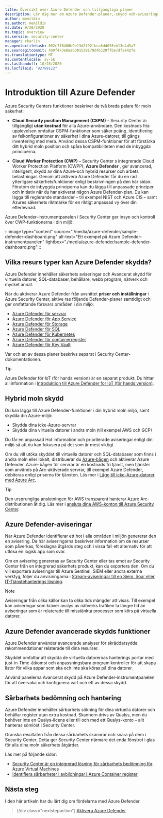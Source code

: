```yaml
---
title: Översikt över Azure Defender och tillgängliga planer
description: Lär dig mer om Azure Defender-planer,-skydd och-aviseringar. Aktivera sedan Azure Defender för dina prenumerationer för avancerad säkerhet.
author: memildin
ms.author: memildin
ms.date: 9/30/2020
ms.topic: overview
ms.service: security-center
manager: rkarlin
ms.openlocfilehash: 002c718466b9e13d2f92fbea6dd055eb13d4d3a7
ms.sourcegitcommit: 400f473e8aa6301539179d4b320ffbe7dfae42fe
ms.translationtype: MT
ms.contentlocale: sv-SE
ms.lasthandoff: 10/28/2020
ms.locfileid: "92789122"
---
```

# <a name="introduction-to-azure-defender"></a>Introduktion till Azure Defender

Azure Security Centers funktioner beskriver de två breda pelare för moln säkerhet:

- **Cloud Security position Management (CSPM)** – Security Center är tillgängligt **utan kostnad** för alla Azure-användare. Den kostnads fria upplevelsen omfattar CSPM-funktioner som säker poäng, identifiering av felkonfigurationer av säkerhet i dina Azure-datorer, till gångs inventering med mera. Använd dessa CSPM-funktioner för att förstärka ditt hybrid moln position och spåra kompatibiliteten med de inbyggda principerna.

- **Cloud Worker Protection (CWP)** – Security Center s integrerade Cloud Worker Protection Platform (CWPP), **Azure Defender** , ger avancerad, intelligent, skydd av dina Azure-och hybrid resurser och arbets belastningar. Genom att aktivera Azure Defender får du en rad ytterligare säkerhetsfunktioner enligt beskrivningen på den här sidan. Förutom de inbyggda principerna kan du lägga till anpassade principer och initiativ när du har aktiverat någon Azure Defender-plan. Du kan lägga till reglerande standarder – till exempel NIST och Azure CIS – samt Azures säkerhets riktmärke för en riktigt anpassad vy över din efterlevnad.

Azure Defender-instrumentpanelen i Security Center ger insyn och kontroll över CWP-funktionerna i din miljö:

:::image type="content" source="./media/azure-defender/sample-defender-dashboard.png" alt-text="Ett exempel på Azure Defender-instrumentpanelen" lightbox="./media/azure-defender/sample-defender-dashboard.png":::

## <a name="what-resource-types-can-azure-defender-secure"></a>Vilka resurs typer kan Azure Defender skydda?

Azure Defender innehåller säkerhets aviseringar och Avancerat skydd för virtuella datorer, SQL-databaser, behållare, webb program, nätverk och mycket annat.

När du aktiverar Azure Defender från avsnittet **priser och inställningar** i Azure Security Center, aktive ras följande Defender-planer samtidigt och ger omfattande försvars områden i din miljö:

- [Azure Defender för servrar](defender-for-servers-introduction.md)
- [Azure Defender för App Service](defender-for-app-service-introduction.md)
- [Azure Defender för Storage](defender-for-storage-introduction.md)
- [Azure Defender för SQL](defender-for-sql-introduction.md)
- [Azure Defender för Kubernetes](defender-for-kubernetes-introduction.md)
- [Azure Defender för containerregister](defender-for-container-registries-introduction.md)
- [Azure Defender för Key Vault](defender-for-key-vault-introduction.md)

Var och en av dessa planer beskrivs separat i Security Center-dokumentationen.

> [!TIP]
> Azure Defender för IoT (för hands version) är en separat produkt. Du hittar all information i [Introduktion till Azure Defender for IoT (för hands version)](../defender-for-iot/overview.md). 

## <a name="hybrid-cloud-protection"></a>Hybrid moln skydd

Du kan lägga till Azure Defender-funktioner i din hybrid moln miljö, samt skydda din Azure-miljö:

- Skydda dina icke-Azure-servrar
- Skydda dina virtuella datorer i andra moln (till exempel AWS och GCP)

Du får en anpassad Hot information och prioriterade aviseringar enligt din miljö så att du kan fokusera på det som är mest viktigt.

Om du vill utöka skyddet till virtuella datorer och SQL-databaser som finns i andra moln eller lokalt, distribuerar du [Azure-bågen](https://azure.microsoft.com/services/azure-arc/) och aktiverar Azure Defender. Azure-bågen för servrar är en kostnads fri tjänst, men tjänster som används på Arc-aktiverade servrar, till exempel Azure Defender, debiteras enligt priserna för tjänsten. Läs mer i [Lägg till icke-Azure-datorer med Azure Arc](quickstart-onboard-machines.md#add-non-azure-machines-with-azure-arc).

> [!TIP]
> Den ursprungliga anslutningen för AWS transparent hanterar Azure Arc-distributionen åt dig. Läs mer i [ansluta dina AWS-konton till Azure Security Center](quickstart-onboard-aws.md).



## <a name="azure-defender-alerts"></a>Azure Defender-aviseringar 

När Azure Defender identifierar ett hot i alla områden i miljön genererar den en avisering. De här aviseringarna beskriver information om de resurser som påverkas, föreslagna åtgärds steg och i vissa fall ett alternativ för att utlösa en logisk app som svar.

Om en avisering genereras av Security Center eller tas emot av Security Center från en integrerad säkerhets produkt, kan du exportera den. Om du vill exportera aviseringar till Azure Sentinel, SIEM eller andra externa verktyg, följer du anvisningarna i [Stream-aviseringar till en Siem, Soar eller IT-Tjänstehanterings lösning](export-to-siem.md).

> [!NOTE]
> Aviseringar från olika källor kan ta olika tids mängder att visas. Till exempel kan aviseringar som kräver analys av nätverks trafiken ta längre tid än aviseringar som är relaterade till misstänkta processer som körs på virtuella datorer.


## <a name="azure-defender-advanced-protection-capabilities"></a>Azure Defender avancerade skydds funktioner

Azure Defender använder avancerade analyser för skräddarsydda rekommendationer relaterade till dina resurser. 

Skyddet omfattar att skydda de virtuella datorernas hanterings portar med just-in-Time-åtkomst och anpassningsbara program kontroller för att skapa listor för vilka appar som ska och inte ska köras på dina datorer. 

Använd panelerna Avancerat skydd på Azure Defender-instrumentpanelen för att övervaka och konfigurera vart och ett av dessa skydd. 

## <a name="vulnerability-assessment-and-management"></a>Sårbarhets bedömning och hantering

Azure Defender innehåller sårbarhets sökning för dina virtuella datorer och behållar register utan extra kostnad. Skannern drivs av Qualys, men du behöver inte en Qualys-licens eller till och med ett Qualys-konto – allt hanteras sömlöst i Security Center. 

Granska resultaten från dessa sårbarhets skannrar och svara på dem i Security Center. Detta ger Security Center närmare det enda fönstret i glas för alla dina moln säkerhets åtgärder.

Läs mer på följande sidor:

- [Security Center är en integrerad lösning för sårbarhets bedömning för Azure Virtual Machines](deploy-vulnerability-assessment-vm.md)
- [Identifiera sårbarheter i avbildningar i Azure Container register](defender-for-container-registries-usage.md#identify-vulnerabilities-in-images-in-other-container-registries)



## <a name="next-steps"></a>Nästa steg

I den här artikeln har du lärt dig om fördelarna med Azure Defender. 

> [!div class="nextstepaction"]
> [Aktivera Azure Defender](security-center-pricing.md)